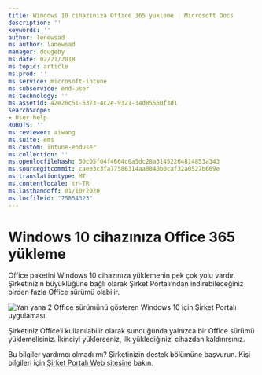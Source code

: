```yaml
---
title: Windows 10 cihazınıza Office 365 yükleme | Microsoft Docs
description: ''
keywords: ''
author: lenewsad
ms.author: lanewsad
manager: dougeby
ms.date: 02/21/2018
ms.topic: article
ms.prod: ''
ms.service: microsoft-intune
ms.subservice: end-user
ms.technology: ''
ms.assetid: 42e26c51-5373-4c2e-9321-34d85560f3d1
searchScope:
- User help
ROBOTS: ''
ms.reviewer: aiwang
ms.suite: ems
ms.custom: intune-enduser
ms.collection: ''
ms.openlocfilehash: 50c05f04f4664c0a5dc28a31452264814853a343
ms.sourcegitcommit: caee3c3fa77586314aa8040b0caf32a0527b669e
ms.translationtype: MT
ms.contentlocale: tr-TR
ms.lasthandoff: 01/10/2020
ms.locfileid: "75854323"
---
```

# <a name="installing-office-365-on-your-windows-10-device"></a>Windows 10 cihazınıza Office 365 yükleme

Office paketini Windows 10 cihazınıza yüklemenin pek çok yolu vardır. Şirketinizin büyüklüğüne bağlı olarak Şirket Portalı’ndan indirebileceğiniz birden fazla Office sürümü olabilir.

![Yan yana 2 Office sürümünü gösteren Windows 10 için Şirket Portalı uygulaması.](./media/multiple-office-installs-cp-win10.png)

Şirketiniz Office’i kullanılabilir olarak sunduğunda yalnızca bir Office sürümü yüklemelisiniz. İkinciyi yüklerseniz, ilk yüklediğinizi cihazdan kaldırırsınız.

Bu bilgiler yardımcı olmadı mı? Şirketinizin destek bölümüne başvurun. Kişi bilgileri için [Şirket Portalı Web sitesine](https://go.microsoft.com/fwlink/?linkid=2010980) bakın.
